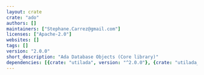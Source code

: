 ```yaml
---
layout: crate
crate: "ado"
authors: []
maintainers: ["Stephane.Carrez@gmail.com"]
licenses: ["Apache-2.0"]
websites: []
tags: []
version: "2.0.0"
short_description: "Ada Database Objects (Core library)"
dependencies: [{crate: "utilada", version: "^2.0.0"}, {crate: "utilada_xml", version: "^2.0.0"}]
---
```



